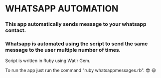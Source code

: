 # WHATSAPP AUTOMATION

### This app automatically sends message to your whatsapp contact.
### Whatsapp is automated using the script to send the same message to the user multiple number of times.

Script is written in Ruby using Watir Gem. 

To run the app just run the command "ruby whatsappmessages.rb". :sunglasses: :smiley:
